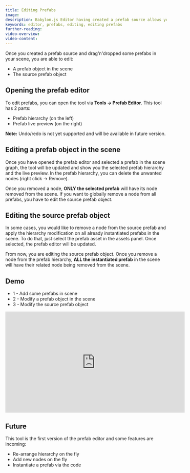 ```yaml
---
title: Editing Prefabs
image: 
description: Babylon.js Editor having created a prefab source allows you edit a prefab object and its source.
keywords: editor, prefabs, editing, editing prefabs
further-reading:
video-overview:
video-content:
---
```


Once you created a prefab source and drag'n'dropped some prefabs in your scene, you are able to edit:
* A prefab object in the scene
* The source prefab object

## Opening the prefab editor
To edit prefabs, you can open the tool via **Tools -> Prefab Editor**.
This tool has 2 parts:
* Prefab hierarchy (on the left)
* Prefab live preview (on the right)

**Note:** Undo/redo is not yet supported and will be available in future version.

## Editing a prefab object in the scene
Once you have opened the prefab editor and selected a prefab in the scene graph, the tool will be updated and show you the selected prefab hierarchy and the live preview.
In the prefab hierarchy, you can delete the unwanted nodes (right click -> Remove).

Once you removed a node, **ONLY the selected prefab** will have its node removed from the scene. If you want to globally remove a node from all prefabs, you have to edit the source prefab object.

## Editing the source prefab object
In some cases, you would like to remove a node from the source prefab and apply the hierarchy modification on all already instantiated prefabs in the scene. To do that, just select the prefab asset in the assets panel.
Once selected, the prefab editor will be updated.

From now, you are editing the source prefab object. Once you remove a node from the prefab hierarchy, **ALL the instantiated prefab** in the scene will have their related node being removed from the scene.

## Demo
* 1 - Add some prefabs in scene
* 2 - Modify a prefab object in the scene
* 3 - Modify the source prefab object

<iframe width="560" height="315" src="https://www.youtube.com/embed/tVMI2cUC2lU" frameborder="0" allow="accelerometer; autoplay; encrypted-media; gyroscope; picture-in-picture" allowFullScreen></iframe>

## Future
This tool is the first version of the prefab editor and some features are incoming:
* Re-arrange hierarchy on the fly
* Add new nodes on the fly
* Instantiate a prefab via the code
